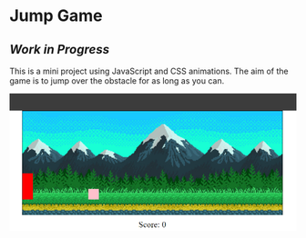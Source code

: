 # Jump Game

## *Work in Progress*

This is a mini project using JavaScript and CSS animations. The aim of the game is to jump over the obstacle for as long as you can.

<img src="assets/images/Jump-Game.png" alt="An image of the game">
